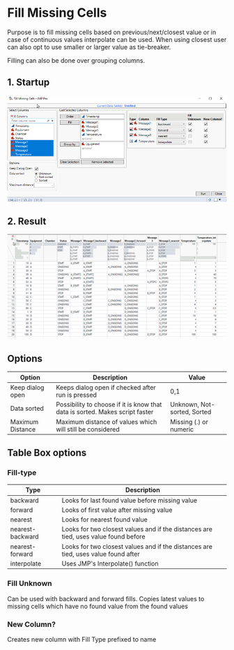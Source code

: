 # Fill Missing Cells

Purpose is to fill missing cells based on previous/next/closest value or in case of continuous values interpolate can be used. When using closest user can also opt to use smaller or larger value as tie-breaker.

Filling can also be done over grouping columns. 

## 1. Startup
![startup](images/startup.png)

## 2. Result
![result](images/result.png)
 

## Options

| Option           | Description                                                                  | Value                       |
| ---------------- | ---------------------------------------------------------------------------- | --------------------------- |
| Keep dialog open | Keeps dialog open if checked after run is pressed                            | 0,1                         |
| Data sorted      | Possibility to choose if it is know that data is sorted. Makes script faster | Unknown, Not-sorted, Sorted |
| Maximum Distance | Maximum distance of values which will still be considered                    | Missing (.) or numeric      |

## Table Box options
### Fill-type
| Type             | Description                                                                         |
| ---------------- | ----------------------------------------------------------------------------------- |
| backward         | Looks for last found value before missing value                                     |
| forward          | Looks of first value after missing value                                            |
| nearest          | Looks for nearest found value                                                       |
| nearest-backward | Looks for two closest values and if the distances are tied, uses value found before |
| nearest-forward  | Looks for two closest values and if the distances are tied, uses value found after  |
| interpolate      | Uses JMP's Interpolate() function                                                   |

### Fill Unknown
Can be used with backward and forward fills. Copies latest values to missing cells which have no found value from the found values

### New Column?
Creates new column with Fill Type prefixed to name